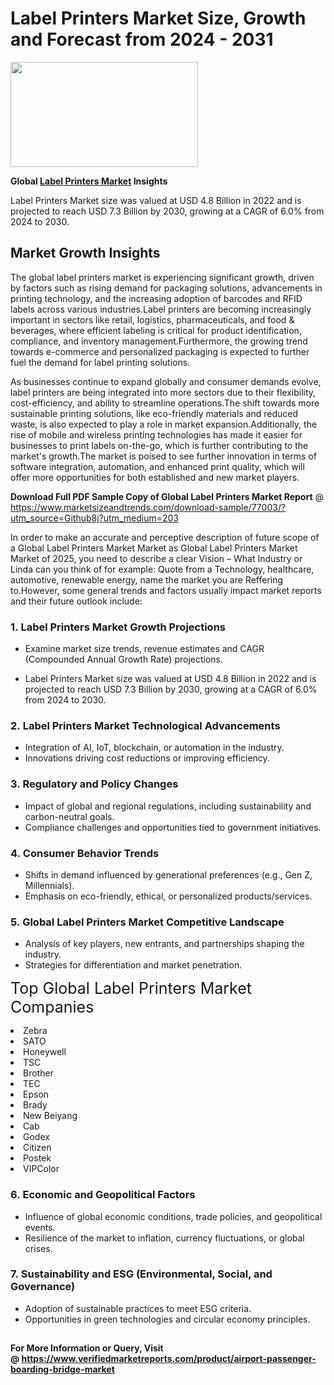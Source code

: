 <H1>Label Printers Market Size, Growth and Forecast from 2024 - 2031</H1><img class="aligncenter size-medium wp-image-584254" src="https://thirdeyenews.in/wp-content/uploads/2024/09/Global-Market-Research-300x168.jpeg" alt="" width="300" height="168" /><p><strong>Global&nbsp;<a href="https://www.marketsizeandtrends.com/download-sample/77003/?utm_source=Github8j?utm_medium=203">Label Printers Market</a> Insights</strong></p><p>Label Printers Market size was valued at USD 4.8 Billion in 2022 and is projected to reach USD 7.3 Billion by 2030, growing at a CAGR of 6.0% from 2024 to 2030.</p><p><h2>Market Growth Insights</h2> <p>The global label printers market is experiencing significant growth, driven by factors such as rising demand for packaging solutions, advancements in printing technology, and the increasing adoption of barcodes and RFID labels across various industries.Label printers are becoming increasingly important in sectors like retail, logistics, pharmaceuticals, and food & beverages, where efficient labeling is critical for product identification, compliance, and inventory management.Furthermore, the growing trend towards e-commerce and personalized packaging is expected to further fuel the demand for label printing solutions.</p> <p>As businesses continue to expand globally and consumer demands evolve, label printers are being integrated into more sectors due to their flexibility, cost-efficiency, and ability to streamline operations.The shift towards more sustainable printing solutions, like eco-friendly materials and reduced waste, is also expected to play a role in market expansion.Additionally, the rise of mobile and wireless printing technologies has made it easier for businesses to print labels on-the-go, which is further contributing to the market's growth.The market is poised to see further innovation in terms of software integration, automation, and enhanced print quality, which will offer more opportunities for both established and new market players.</p> <p><span class=""><strong>Download Full PDF Sample Copy of Global Label Printers Market Report</strong> @ <a href="https://www.marketsizeandtrends.com/download-sample/77003/?utm_source=Github8j?utm_medium=203" target="_blank">https://www.marketsizeandtrends.com/download-sample/77003/?utm_source=Github8j?utm_medium=203</a></span></p><p>In order to make an accurate and perceptive description of future scope of a Global&nbsp;Label Printers Market Market as Global&nbsp;Label Printers Market Market of 2025, you need to describe a clear Vision &ndash; What Industry or Linda can you think of for example: Quote from a Technology, healthcare, automotive, renewable energy, name the market you are Reffering to.However, some general trends and factors usually impact market reports and their future outlook include:</p><h3>1.&nbsp;<strong>Label Printers Market Growth Projections</strong></h3><ul><li>Examine market size trends, revenue estimates and CAGR (Compounded Annual Growth Rate) projections.</li><li><p>Label Printers Market size was valued at USD 4.8 Billion in 2022 and is projected to reach USD 7.3 Billion by 2030, growing at a CAGR of 6.0% from 2024 to 2030.</p></li></ul><h3>2.&nbsp;<strong>Label Printers Market Technological Advancements</strong></h3><ul><li>Integration of AI, IoT, blockchain, or automation in the industry.</li><li>Innovations driving cost reductions or improving efficiency.</li></ul><h3>3.&nbsp;<strong>Regulatory and Policy Changes</strong></h3><ul><li>Impact of global and regional regulations, including sustainability and carbon-neutral goals.</li><li>Compliance challenges and opportunities tied to government initiatives.</li></ul><h3>4.&nbsp;<strong>Consumer Behavior Trends</strong></h3><ul><li>Shifts in demand influenced by generational preferences (e.g., Gen Z, Millennials).</li><li>Emphasis on eco-friendly, ethical, or personalized products/services.</li></ul><h3>5.&nbsp;<strong>Global Label Printers Market Competitive Landscape</strong></h3><ul><li>Analysis of key players, new entrants, and partnerships shaping the industry.</li><li>Strategies for differentiation and market penetration.</li></ul><p data-pm-slice="1 1 []"><span style="color: inherit; font-family: inherit; font-size: 25px;">Top Global Label Printers Market Companies</span></p><div class="" data-test-id=""><p><li>Zebra</li><li> SATO</li><li> Honeywell</li><li> TSC</li><li> Brother</li><li> TEC</li><li> Epson</li><li> Brady</li><li> New Beiyang</li><li> Cab</li><li> Godex</li><li> Citizen</li><li> Postek</li><li> VIPColor</li></p></div><h3>6.&nbsp;<strong>Economic and Geopolitical Factors</strong></h3><ul><li>Influence of global economic conditions, trade policies, and geopolitical events.</li><li>Resilience of the market to inflation, currency fluctuations, or global crises.</li></ul><h3>7.&nbsp;<strong>Sustainability and ESG (Environmental, Social, and Governance)</strong></h3><ul><li>Adoption of sustainable practices to meet ESG criteria.</li><li>Opportunities in green technologies and circular economy principles.</li></ul><h2><strong style="font-size: 14px;">For More Information or Query, Visit @&nbsp;</strong><a style="background-color: #ffffff; font-size: 14px;" href="https://www.marketsizeandtrends.com/report/label-printers-market/" target="_blank">https://www.verifiedmarketreports.com/product/airport-passenger-boarding-bridge-market</a></h2>